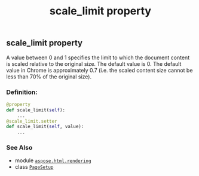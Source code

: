 ﻿---
title: scale_limit property
second_title: Aspose.HTML for Python via .NET API References
description: 
type: docs
weight: 110
url: /python-net/aspose.html.rendering/pagesetup/scale_limit/
is_root: false
---

## scale_limit property


A value between 0 and 1 specifies the limit to which the document content is scaled relative to the original size.
The default value is 0.
The default value in Chrome is approximately 0.7 (i.e. the scaled content size cannot be less than 70% of the original size).
### Definition:
```python
@property
def scale_limit(self):
    ...
@scale_limit.setter
def scale_limit(self, value):
    ...
```

### See Also
* module [`aspose.html.rendering`](../../)
* class [`PageSetup`](/html/python-net/aspose.html.rendering/pagesetup)
